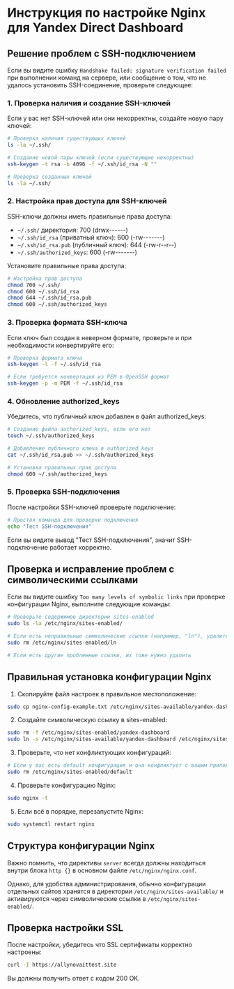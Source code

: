 
# Инструкция по настройке Nginx для Yandex Direct Dashboard

## Решение проблем с SSH-подключением

Если вы видите ошибку `Handshake failed: signature verification failed` при выполнении команд на сервере, или сообщение о том, что не удалось установить SSH-соединение, проверьте следующее:

### 1. Проверка наличия и создание SSH-ключей

Если у вас нет SSH-ключей или они некорректны, создайте новую пару ключей:

```bash
# Проверка наличия существующих ключей
ls -la ~/.ssh/

# Создание новой пары ключей (если существующие некорректны)
ssh-keygen -t rsa -b 4096 -f ~/.ssh/id_rsa -N ""

# Проверка созданных ключей
ls -la ~/.ssh/
```

### 2. Настройка прав доступа для SSH-ключей

SSH-ключи должны иметь правильные права доступа:
- `~/.ssh/` директория: 700 (drwx------)
- `~/.ssh/id_rsa` (приватный ключ): 600 (-rw-------)
- `~/.ssh/id_rsa.pub` (публичный ключ): 644 (-rw-r--r--)
- `~/.ssh/authorized_keys`: 600 (-rw-------)

Установите правильные права доступа:

```bash
# Настройка прав доступа
chmod 700 ~/.ssh/
chmod 600 ~/.ssh/id_rsa
chmod 644 ~/.ssh/id_rsa.pub
chmod 600 ~/.ssh/authorized_keys
```

### 3. Проверка формата SSH-ключа

Если ключ был создан в неверном формате, проверьте и при необходимости конвертируйте его:

```bash
# Проверка формата ключа
ssh-keygen -l -f ~/.ssh/id_rsa

# Если требуется конвертация из PEM в OpenSSH формат
ssh-keygen -p -m PEM -f ~/.ssh/id_rsa
```

### 4. Обновление authorized_keys

Убедитесь, что публичный ключ добавлен в файл authorized_keys:

```bash
# Создание файла authorized_keys, если его нет
touch ~/.ssh/authorized_keys

# Добавление публичного ключа в authorized_keys
cat ~/.ssh/id_rsa.pub >> ~/.ssh/authorized_keys

# Установка правильных прав доступа
chmod 600 ~/.ssh/authorized_keys
```

### 5. Проверка SSH-подключения

После настройки SSH-ключей проверьте подключение:

```bash
# Простая команда для проверки подключения
echo "Тест SSH-подключения"
```

Если вы видите вывод "Тест SSH-подключения", значит SSH-подключение работает корректно.

## Проверка и исправление проблем с символическими ссылками

Если вы видите ошибку `Too many levels of symbolic links` при проверке конфигурации Nginx, выполните следующие команды:

```bash
# Проверьте содержимое директории sites-enabled
sudo ls -la /etc/nginx/sites-enabled/

# Если есть неправильные символические ссылки (например, "ln"), удалите их:
sudo rm /etc/nginx/sites-enabled/ln

# Если есть другие проблемные ссылки, их тоже нужно удалить
```

## Правильная установка конфигурации Nginx

1. Скопируйте файл настроек в правильное местоположение:

```bash
sudo cp nginx-config-example.txt /etc/nginx/sites-available/yandex-dashboard
```

2. Создайте символическую ссылку в sites-enabled:

```bash
sudo rm -f /etc/nginx/sites-enabled/yandex-dashboard
sudo ln -s /etc/nginx/sites-available/yandex-dashboard /etc/nginx/sites-enabled/
```

3. Проверьте, что нет конфликтующих конфигураций:

```bash
# Если у вас есть default конфигурация и она конфликтует с вашим приложением, вы можете её отключить:
sudo rm /etc/nginx/sites-enabled/default
```

4. Проверьте конфигурацию Nginx:

```bash
sudo nginx -t
```

5. Если всё в порядке, перезапустите Nginx:

```bash
sudo systemctl restart nginx
```

## Структура конфигурации Nginx

Важно помнить, что директивы `server` всегда должны находиться внутри блока `http {}` в основном файле `/etc/nginx/nginx.conf`.

Однако, для удобства администрирования, обычно конфигурации отдельных сайтов хранятся в директории `/etc/nginx/sites-available/` и активируются через символические ссылки в `/etc/nginx/sites-enabled/`.

## Проверка настройки SSL

После настройки, убедитесь что SSL сертификаты корректно настроены:

```bash
curl -I https://allynovaittest.site
```

Вы должны получить ответ с кодом 200 OK.

